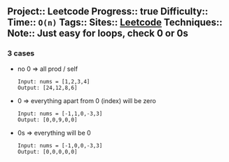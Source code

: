 Project:: Leetcode
Progress:: true
Difficulty:: 
Time:: `O(n)`
Tags:: 
Sites:: [Leetcode](https://leetcode.com/problems/product-of-array-except-self/description/)
Techniques:: 
Note:: Just easy for loops, check 0 or 0s
---
### 3 cases
- no 0 => all prod / self
	```
	Input: nums = [1,2,3,4]
	Output: [24,12,8,6]
	```
- 0  => everything apart from 0 (index) will be zero
	```
	Input: nums = [-1,1,0,-3,3]
	Output: [0,0,9,0,0]
	```
- 0s => everything will be 0
	```
	Input: nums = [-1,0,0,-3,3]
	Output: [0,0,0,0,0]
	```